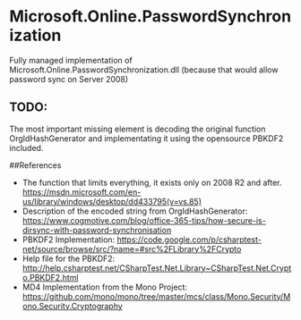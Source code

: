 # Microsoft.Online.PasswordSynchronization
Fully managed implementation of Microsoft.Online.PasswordSynchronization.dll (because that would allow password sync on Server 2008)


## TODO:
 The most important missing element is decoding the original function OrgIdHashGenerator and implementating it using the opensource PBKDF2 included.
 
##References

* The function that limits everything, it exists only on 2008 R2 and after. https://msdn.microsoft.com/en-us/library/windows/desktop/dd433795(v=vs.85)
* Description of the encoded string from OrgIdHashGenerator: https://www.cogmotive.com/blog/office-365-tips/how-secure-is-dirsync-with-password-synchronisation
* PBKDF2 Implementation: https://code.google.com/p/csharptest-net/source/browse/src/?name=#src%2FLibrary%2FCrypto
* Help file for the PBKDF2: http://help.csharptest.net/CSharpTest.Net.Library~CSharpTest.Net.Crypto.PBKDF2.html
* MD4 Implementation from the Mono Project: https://github.com/mono/mono/tree/master/mcs/class/Mono.Security/Mono.Security.Cryptography
